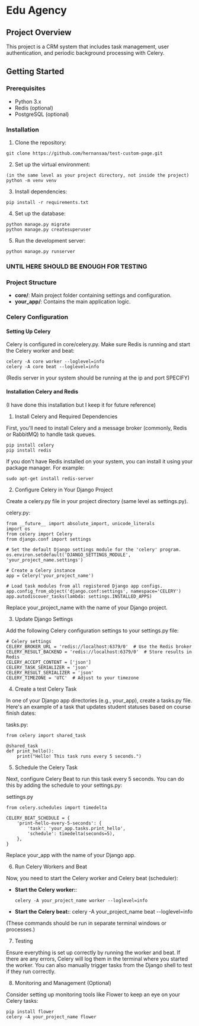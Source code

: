 # Edu Agency

## Project Overview
This project is a CRM system that includes task management, user authentication, and periodic background processing with Celery.

## Getting Started

### Prerequisites
- Python 3.x
- Redis (optional)
- PostgreSQL (optional)


### Installation
1. Clone the repository:
  ```
  git clone https://github.com/hernansaa/test-custom-page.git
  ```

2. Set up the virtual environment:
  ```
  (in the same level as your project directory, not inside the project)
  python -m venv venv
  ```

3. Install dependencies:
  ```
  pip install -r requirements.txt
  ```

4. Set up the database:
  ```
  python manage.py migrate
  python manage.py createsuperuser
  ```

5. Run the development server:
  ```
  python manage.py runserver
  ```


### UNTIL HERE SHOULD BE ENOUGH FOR TESTING



### Project Structure

- **core/**: Main project folder containing settings and configuration.
- **your_app/**: Contains the main application logic.


### Celery Configuration

#### Setting Up Celery

Celery is configured in core/celery.py. Make sure Redis is running and start the Celery worker and beat:

  ```
  celery -A core worker --loglevel=info
  celery -A core beat --loglevel=info
  ```
  
  (Redis server in your system should be running at the ip and port SPECIFY)


#### Installation Celery and Redis
(I have done this installation but I keep it for future reference)

1. Install Celery and Required Dependencies

First, you'll need to install Celery and a message broker (commonly, Redis or RabbitMQ) to handle task queues.
  ```
  pip install celery
  pip install redis
  ```

If you don't have Redis installed on your system, you can install it using your package manager. For example:
  
  ```
  sudo apt-get install redis-server
  ```

2. Configure Celery in Your Django Project

Create a celery.py file in your project directory (same level as settings.py).

  celery.py:
  ```
  from __future__ import absolute_import, unicode_literals
  import os
  from celery import Celery
  from django.conf import settings

  # Set the default Django settings module for the 'celery' program.
  os.environ.setdefault('DJANGO_SETTINGS_MODULE', 'your_project_name.settings')

  # Create a Celery instance
  app = Celery('your_project_name')

  # Load task modules from all registered Django app configs.
  app.config_from_object('django.conf:settings', namespace='CELERY')
  app.autodiscover_tasks(lambda: settings.INSTALLED_APPS)

  ```
Replace your_project_name with the name of your Django project.


3. Update Django Settings

Add the following Celery configuration settings to your settings.py file:

  ```
  # Celery settings
  CELERY_BROKER_URL = 'redis://localhost:6379/0'  # Use the Redis broker
  CELERY_RESULT_BACKEND = 'redis://localhost:6379/0'  # Store results in Redis
  CELERY_ACCEPT_CONTENT = ['json']
  CELERY_TASK_SERIALIZER = 'json'
  CELERY_RESULT_SERIALIZER = 'json'
  CELERY_TIMEZONE = 'UTC'  # Adjust to your timezone
  ```

4. Create a test Celery Task

In one of your Django app directories (e.g., your_app), create a tasks.py file. Here's an example of a task that updates student statuses based on course finish dates:

tasks.py:

  ```
  from celery import shared_task

  @shared_task
  def print_hello():
      print("Hello! This task runs every 5 seconds.")
  ```

5. Schedule the Celery Task

Next, configure Celery Beat to run this task every 5 seconds. You can do this by adding the schedule to your settings.py:

settings.py
  ```
  from celery.schedules import timedelta

  CELERY_BEAT_SCHEDULE = {
      'print-hello-every-5-seconds': {
          'task': 'your_app.tasks.print_hello',
          'schedule': timedelta(seconds=5),
      },
  }

  ```
Replace your_app with the name of your Django app.


6. Run Celery Workers and Beat

Now, you need to start the Celery worker and Celery beat (scheduler):

- **Start the Celery worker:**:
  ```
  celery -A your_project_name worker --loglevel=info
  ```
- **Start the Celery beat:**:
celery -A your_project_name beat --loglevel=info

(These commands should be run in separate terminal windows or processes.)


7.  Testing

Ensure everything is set up correctly by running the worker and beat. If there are any errors, Celery will log them in the terminal where you started the worker. You can also manually trigger tasks from the Django shell to test if they run correctly.


8. Monitoring and Management (Optional)

Consider setting up monitoring tools like Flower to keep an eye on your Celery tasks:
  ```
  pip install flower
  celery -A your_project_name flower
  ```

